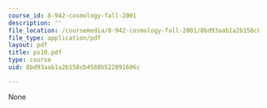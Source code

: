 ```yaml
---
course_id: 8-942-cosmology-fall-2001
description: ''
file_location: /coursemedia/8-942-cosmology-fall-2001/8bd93aab1a2b158cb4588b522891606c_ps10.pdf
file_type: application/pdf
layout: pdf
title: ps10.pdf
type: course
uid: 8bd93aab1a2b158cb4588b522891606c

---
```

None